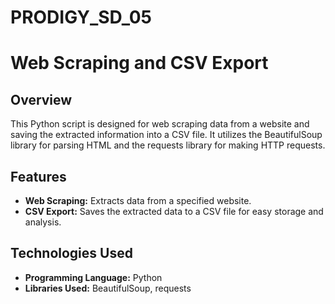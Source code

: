 # PRODIGY_SD_05

# Web Scraping and CSV Export

## Overview

This Python script is designed for web scraping data from a website and saving the extracted information into a CSV file. It utilizes the BeautifulSoup library for parsing HTML and the requests library for making HTTP requests.

## Features

- **Web Scraping:** Extracts data from a specified website.
- **CSV Export:** Saves the extracted data to a CSV file for easy storage and analysis.

## Technologies Used

- **Programming Language:** Python
- **Libraries Used:** BeautifulSoup, requests
